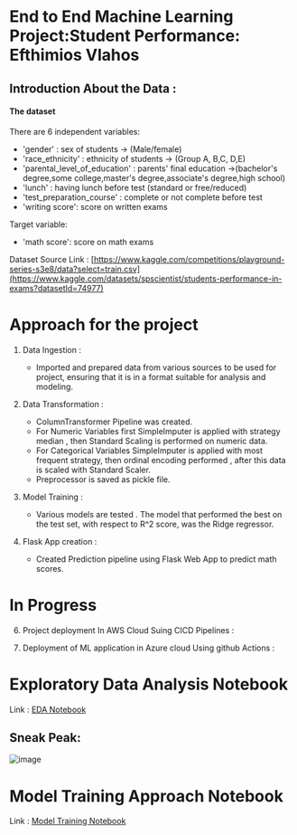 # End to End Machine Learning Project:Student Performance: Efthimios Vlahos

## Introduction About the Data :

#### The dataset ####

There are 6 independent variables:

* 'gender' : sex of students -> (Male/female)
* 'race_ethnicity' : ethnicity of students -> (Group A, B,C, D,E)
* 'parental_level_of_education' : parents' final education ->(bachelor's degree,some college,master's degree,associate's degree,high school)
* 'lunch' : having lunch before test (standard or free/reduced)
* 'test_preparation_course' : complete or not complete before test
* 'writing score': score on written exams

Target variable:
* 'math score': score on math exams

Dataset Source Link :
[https://www.kaggle.com/competitions/playground-series-s3e8/data?select=train.csv](https://www.kaggle.com/datasets/spscientist/students-performance-in-exams?datasetId=74977)

# Approach for the project 

1. Data Ingestion : 
    * Imported and prepared data from various sources to be used for project, ensuring that it is in a format suitable for analysis and modeling.

2. Data Transformation : 
    * ColumnTransformer Pipeline was created.
    * For Numeric Variables first SimpleImputer is applied with strategy median , then Standard Scaling is performed on numeric data.
    * For Categorical Variables SimpleImputer is applied with most frequent strategy, then ordinal encoding performed , after this data is scaled with Standard Scaler.
    * Preprocessor is saved as pickle file.

3. Model Training : 
    * Various models are tested . The model that performed the best on the test set, with respect to R^2 score, was the Ridge regressor.
 
4. Flask App creation : 
    * Created Prediction pipeline using Flask Web App to predict math scores.
# In Progress

6. Project deployment In AWS Cloud Suing CICD Pipelines : 

7. Deployment of ML application in Azure cloud Using github Actions : 
 


# Exploratory Data Analysis Notebook

Link : [EDA Notebook](https://github.com/EfthimiosVlahos/Student-Performance-End-to-End-ML-Project/blob/main/notebook/1%20.%20EDA%20STUDENT%20PERFORMANCE%20.ipynb)

## Sneak Peak:

![image](<img width="1034" alt="Screenshot 2023-06-10 at 11 11 47 AM" src="https://github.com/EfthimiosVlahos/Student-Performance-End-to-End-ML-Project/assets/56899588/72a8f14d-0019-4441-9f38-fa4f0672abe3">)


# Model Training Approach Notebook

Link : [Model Training Notebook](https://github.com/EfthimiosVlahos/Student-Performance-End-to-End-ML-Project/blob/main/notebook/2.%20MODEL%20TRAINING.ipynb)
